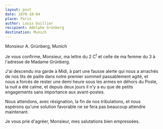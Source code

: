 ```yaml
---
layout: post
date: 1870-10-04
place: Paris
author: Louis Guillier
recipient: Adolphe Grünberg
destination: Munich
---
```


Monsieur A. Grünberg, Munich


Je vous confirme, Monsieur, ma lettre du 2 C<sup>t</sup> et celle de ma femme du
3 à l'adresse de Madame Grünberg.

J'ai descendu ma garde à Midi, à part une fausse alerte qui nous a arrachés de
nos lits de paille dans notre premier sommeil passablement agité, et nous
a forcés de rester une demi heure sous les armes en déhors du Poste, la nuit
a été calme, et depuis deux jours il n'y a eu que de petits engagements sans
importance aux avant-postes.

Nous attendons, avec résignation, la fin de nos tribulations, et nous espérons
qu'une solution favorable ne se fera pas beaucoup attendre maintenant.

Je vous prie d'agréer, Monsieur, mes salutations bien empressées.
